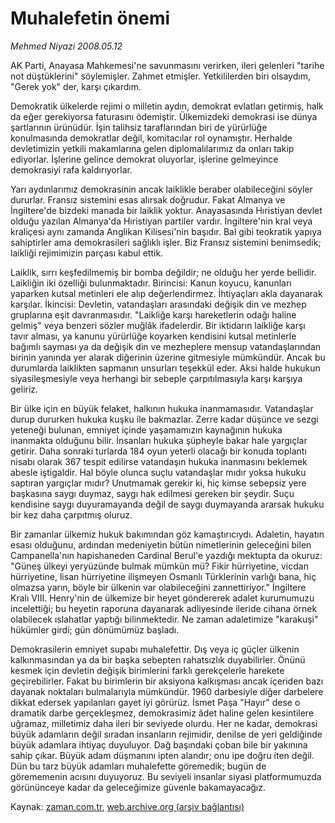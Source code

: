 # Muhalefetin önemi

*Mehmed Niyazi 2008.05.12*

<tr><td class="metin" colspan="2" style="padding-top: 20px; padding-left: 5px; padding-right: 10px;">AK Parti, Anayasa Mahkemesi'ne savunmasını verirken, ileri gelenleri "tarihe not düştüklerini" söylemişler. Zahmet etmişler. Yetkililerden biri olsaydım, "Gerek yok" der, karşı çıkardım.</td></tr><tr><td class="metin" colspan="2" style="padding-top: 20px; padding-left: 5px; padding-right: 10px;"><p> Demokratik ülkelerde rejimi o milletin aydın, demokrat evlatları getirmiş, halk da eğer gerekiyorsa faturasını ödemiştir. Ülkemizdeki demokrasi ise dünya şartlarının ürünüdür. İşin talihsiz taraflarından biri de yürürlüğe konulmasında demokratlar değil, komitacılar rol oynamıştır. Herhalde devletimizin yetkili makamlarına gelen diplomalılarımız da onları takip ediyorlar. İşlerine gelince demokrat oluyorlar, işlerine gelmeyince demokrasiyi rafa kaldırıyorlar.
<p> Yarı aydınlarımız demokrasinin ancak laiklikle beraber olabileceğini söyler dururlar. Fransız sistemini esas alırsak doğrudur. Fakat Almanya ve İngiltere'de bizdeki manada bir laiklik yoktur. Anayasasında Hıristiyan devlet olduğu yazılan Almanya'da Hıristiyan partiler vardır. İngiltere'nin kral veya kraliçesi aynı zamanda Anglikan Kilisesi'nin başıdır. Bal gibi teokratik yapıya sahiptirler ama demokrasileri sağlıklı işler. Biz Fransız sistemini benimsedik; laikliği rejimimizin parçası kabul ettik. 
<p> Laiklik, sırrı keşfedilmemiş bir bomba değildir; ne olduğu her yerde bellidir. Laikliğin iki özelliği bulunmaktadır. Birincisi: Kanun koyucu, kanunları yaparken kutsal metinleri ele alıp değerlendirmez. İhtiyaçları akla dayanarak karşılar. İkincisi: Devletin, vatandaşları arasındaki değişik din ve mezhep gruplarına eşit davranmasıdır. "Laikliğe karşı hareketlerin odağı haline gelmiş" veya benzeri sözler muğlâk ifadelerdir. Bir iktidarın laikliğe karşı tavır alması, ya kanunu yürürlüğe koyarken kendisini kutsal metinlerle bağımlı sayması ya da değişik din ve mezheplere mensup vatandaşlarından birinin yanında yer alarak diğerinin üzerine gitmesiyle mümkündür. Ancak bu durumlarda laiklikten sapmanın unsurları teşekkül eder. Aksi halde hukukun siyasileşmesiyle veya herhangi bir sebeple çarpıtılmasıyla karşı karşıya geliriz. 
<p> Bir ülke için en büyük felaket, halkının hukuka inanmamasıdır. Vatandaşlar durup dururken hukuka kuşku ile bakmazlar. Zerre kadar düşünce ve sezgi yeteneği bulunan, emniyet içinde yaşamamızın kaynağının hukuka inanmakta olduğunu bilir. İnsanları hukuka şüpheyle bakar hale yargıçlar getirir. Daha sonraki turlarda 184 oyun yeterli olacağı bir konuda toplantı nisabı olarak 367 tespit edilirse vatandaşın hukuka inanmasını beklemek abesle iştigaldir. Hal böyle olunca suçlu vatandaşlar mıdır yoksa hukuku saptıran yargıçlar mıdır? Unutmamak gerekir ki, hiç kimse sebepsiz yere başkasına saygı duymaz, saygı hak edilmesi gereken bir şeydir. Suçu kendisine saygı duyuramayanda değil de saygı duymayanda ararsak hukuku bir kez daha çarpıtmış oluruz.
<p> Bir zamanlar ülkemiz hukuk bakımından göz kamaştırıcıydı. Adaletin, hayatın esası olduğunu, ardından medeniyetin bütün nimetlerinin geleceğini bilen Campanella'nın hapishaneden Cardinal Berul'e yazdığı mektupta da okuruz: "Güneş ülkeyi yeryüzünde bulmak mümkün mü? Fikir hürriyetine, vicdan hürriyetine, lisan hürriyetine ilişmeyen Osmanlı Türklerinin varlığı bana, hiç olmazsa yarın, böyle bir ülkenin var olabileceğini zannettiriyor." İngiltere Kralı VIII. Henry'nin de ülkemize bir heyet göndererek adalet kurumumuzu incelettiği; bu heyetin raporuna dayanarak adliyesinde ileride cihana örnek olabilecek ıslahatlar yaptığı bilinmektedir. Ne zaman adaletimize "karakuşi" hükümler girdi; gün dönümümüz başladı.
<p> Demokrasilerin emniyet supabı muhalefettir. Dış veya iç güçler ülkenin kalkınmasından ya da bir başka sebepten rahatsızlık duyabilirler. Önünü kesmek için devletin değişik birimlerini farklı gerekçelerle harekete geçirebilirler. Fakat bu birimlerin bir aksiyona kalkışması ancak içeriden bazı dayanak noktaları bulmalarıyla mümkündür. 1960 darbesiyle diğer darbelere dikkat edersek yapılanları gayet iyi görürüz. İsmet Paşa "Hayır" dese o dramatik darbe gerçekleşmez, demokrasimiz âdet haline gelen kesintilere uğramaz, milletimiz daha ileri bir seviyede olurdu. Her ne kadar, demokrasi büyük adamların değil sıradan insanların rejimidir, denilse de yeri geldiğinde büyük adamlara ihtiyaç duyuluyor. Dağ başındaki çoban bile bir yakınına sahip çıkar. Büyük adam düşmanını ipten alandır; onu ipe doğru iten değil. Dün bu tarz büyük adamları muhalefette göremedik; bugün de görememenin acısını duyuyoruz. Bu seviyeli insanlar siyasi platformumuzda görününceye kadar da geleceğimize güvenle bakamayacağız. <br/></p></p></p></p></p></p></td></tr>

Kaynak: [zaman.com.tr](http://zaman.com.tr/yazar.do?yazino=688296), [web.archive.org (arşiv bağlantısı)](http://web.archive.org/web/20080513005256/http://www.zaman.com.tr:80/yazar.do?yazino=688296)
